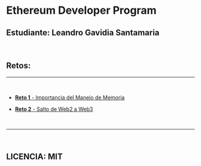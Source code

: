 # **Ethereum Developer Program**

## **Estudiante:** Leandro Gavidia Santamaria

<br/>

## **Retos:**

---

<br/>

- [**Reto 1** - Importancia del Manejo de Memoria](./Reto%201%20-%20Importancia%20del%20Manejo%20de%20Memoria/Reto.md)


- [**Reto 2** - Salto de Web2 a Web3](./Reto%202%20-%20Salto%20de%20Web2%20a%20Web3/Reto.md)

<br/>

---

<br/>

## **LICENCIA:** MIT